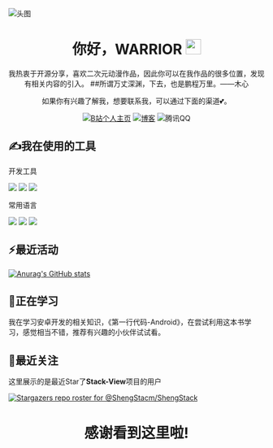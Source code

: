 ![头图](https://tc.z.wiki/autoupload/AO4EHloa3hi-r8r-7X7s1I2z60i04bbmzcQCF16aEvKyl5f0KlZfm6UsKj-HyTuv/20250704/b7CE/1536X778/%E8%B1%86%E5%8C%85.png
)

<div align="center">

# 你好，WARRIOR <img src="https://raw.githubusercontent.com/MartinHeinz/MartinHeinz/master/wave.gif" width="30px">


我热衷于开源分享，喜欢二次元动漫作品，因此你可以在我作品的很多位置，发现有相关内容的引入。
##所谓万丈深渊，下去，也是鹏程万里。——木心

如果你有兴趣了解我，想要联系我，可以通过下面的渠道💕。


[![B站个人主页](https://img.shields.io/badge/bilibili-informational?style=flat&logo=bilibili&logoColor=white&color=00A1D6)](https://b23.tv/ojgBtI1)
[![博客](https://img.shields.io/badge/WordPress-informational?style=flat&logo=wordpress&logoColor=white&color=21759B)](https://shengstack.github.io/)
![腾讯QQ](https://img.shields.io/badge/ShengStack-informational?style=flat&logo=tencentqq&logoColor=white&color=EB1923)

</div>


## ✍我在使用的工具

开发工具

![](https://img.shields.io/badge/Editor-Android_Studio-informational?style=flat&logo=androidstudio&logoColor=white&color=2bbc8a)
![](https://img.shields.io/badge/Editor-IntelliJ_IDEA-informational?style=flat&logo=intellij-idea&logoColor=white&color=2bbc8a)
![](https://img.shields.io/badge/Editor-Visual_Studio_Code-informational?style=flat&logo=visualstudiocode&logoColor=white&color=2bbc8a)

常用语言

![](https://img.shields.io/badge/Code-Java-informational?style=flat&logo=java&logoColor=white&color=2bbc8a)
![](https://img.shields.io/badge/Code-Kotin-informational?style=flat&logo=kotlin&logoColor=white&color=2bbc8a)
![](https://img.shields.io/badge/Code-PHP-informational?style=flat&logo=php&logoColor=white&color=2bbc8a)

## ⚡最近活动
[![Anurag's GitHub stats](https://github-readme-stats.vercel.app/api?username=ShengStack)](https://github.com/anuraghazra/github-readme-stats)

## 🌱正在学习

我在学习安卓开发的相关知识，《第一行代码-Android》，在尝试利用这本书学习，感觉相当不错，推荐有兴趣的小伙伴试试看。

## 🔭最近关注

这里展示的是最近Star了**Stack-View**项目的用户

[![Stargazers repo roster for @ShengStacm/ShengStack](https://reporoster.com/stars/ShengStacj/Stack-View)](https://github.com/ShengStack/Stack-View/stargazers)


<div align="center" >

# **感谢看到这里啦!**

</div>



<!--
**ShengStack/ShengStack** is a ✨ _special_ ✨ repository because its `README.md` (this file) appears on your GitHub profile.

Here are some ideas to get you started:

- 🔭 I’m currently working on ...
- 🌱 I’m currently learning ...
- 👯 I’m looking to collaborate on ...
- 🤔 I’m looking for help with ...
- 💬 Ask me about ...
- 📫 How to reach me: ...
- 😄 Pronouns: ...
- ⚡ Fun fact: ...
-->
